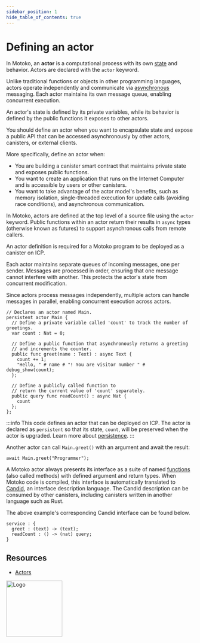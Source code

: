 ```yaml
---
sidebar_position: 1
hide_table_of_contents: true
---
```


# Defining an actor

In Motoko, an **actor** is a computational process with its own [state](https://internetcomputer.org/docs/motoko/fundamentals/state) and behavior. Actors are declared with the `actor` keyword.

Unlike traditional functions or objects in other programming languages, actors operate independently and communicate via [asynchronous](https://internetcomputer.org/docs/motoko/fundamentals/actors-async#async--await) messaging. Each actor maintains its own message queue, enabling concurrent execution.

An actor's state is defined by its private variables, while its behavior is defined by the public functions it exposes to other actors.

You should define an actor when you want to encapsulate state and expose a public API that can be accessed asynchronously by other actors, canisters, or external clients.

More specifically, define an actor when:

- You are building a canister smart contract that maintains private state and exposes public functions.
- You want to create an application that runs on the Internet Computer and is accessible by users or other canisters.
- You want to take advantage of the actor model's benefits, such as memory isolation, single-threaded execution for update calls (avoiding race conditions), and asynchronous communication.

In Motoko, actors are defined at the top level of a source file using the `actor` keyword. Public functions within an actor return their results in `async` types (otherwise known as futures) to support asynchronous calls from remote callers.

An actor definition is required for a Motoko program to be deployed as a canister on ICP.

Each actor maintains separate queues of incoming messages, one per sender. Messages are processed in order, ensuring that one message cannot interfere with another. This protects the actor's state from concurrent modification.

Since actors process messages independently, multiple actors can handle messages in parallel, enabling concurrent execution across actors.


```motoko name=Main
// Declares an actor named Main.
persistent actor Main {
  // Define a private variable called 'count' to track the number of greetings.
  var count : Nat = 0;

  // Define a public function that asynchronously returns a greeting
  // and increments the counter.
  public func greet(name : Text) : async Text {
    count += 1;
    "Hello, " # name # "! You are visitor number " # debug_show(count);
  };

  // Define a publicly called function to
  // return the current value of 'count' separately.
  public query func readCount() : async Nat {
    count
  };
};
```

:::info
This code defines an actor that can be deployed on ICP.
The actor is declared as `persistent` so that its state, `count`, will be preserved
when the actor is upgraded.
Learn more about [persistence](https://internetcomputer.org/docs/motoko/fundamentals/data-persistence).
:::

Another actor can call `Main.greet()` with an argument and await the result:

```motoko no-repl
await Main.greet("Programmer");
```

A Motoko actor always presents its interface as a suite of named [functions](https://internetcomputer.org/docs/motoko/fundamentals/basic-syntax/functions) (also called methods) with defined argument and return types. When Motoko code is compiled, this interface is automatically translated to [Candid](https://internetcomputer.org/docs/building-apps/interact-with-canisters/candid/candid-concepts), an interface description language. The Candid description can be consumed by other canisters, including canisters written in another language such as Rust.

The above example's corresponding Candid interface can be found below.

```did
service : {
  greet : (text) -> (text);
  readCount : () -> (nat) query;
}
```

## Resources

- [Actors](https://internetcomputer.org/docs/motoko/fundamentals/actors-async)

<img src="https://cdn-assets-eu.frontify.com/s3/frontify-enterprise-files-eu/eyJwYXRoIjoiZGZpbml0eVwvYWNjb3VudHNcLzAxXC80MDAwMzA0XC9wcm9qZWN0c1wvNFwvYXNzZXRzXC8zOFwvMTc2XC9jZGYwZTJlOTEyNDFlYzAzZTQ1YTVhZTc4OGQ0ZDk0MS0xNjA1MjIyMzU4LnBuZyJ9:dfinity:9Q2_9PEsbPqdJNAQ08DAwqOenwIo7A8_tCN4PSSWkAM?width=2400" alt="Logo" width="150" height="150" />
